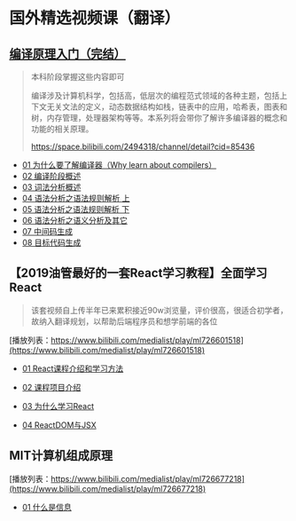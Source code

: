 # 国外精选视频课（翻译）

## [编译原理入门（完结）](https://space.bilibili.com/2494318/channel/detail?cid=85436)
>本科阶段掌握这些内容即可
>
>编译涉及计算机科学，包括高，低层次的编程范式领域的各种主题，包括上下文无关文法的定义，动态数据结构如栈，链表中的应用，哈希表，图表和树，内存管理，处理器架构等等。本系列将会带你了解许多编译器的概念和功能的相关原理。
>
>https://space.bilibili.com/2494318/channel/detail?cid=85436

* [01 为什么要了解编译器（Why learn about compilers）](https://www.bilibili.com/video/av65512165)
* [02 编译阶段概述](https://www.bilibili.com/video/av65673080)
* [03 词法分析概述](https://www.bilibili.com/video/av66088947)
* [04 语法分析之语法规则解析 上](https://www.bilibili.com/video/av66411345)
* [05 语法分析之语法规则解析 下](https://www.bilibili.com/video/av67118584)
* [06 语法分析之语义分析及其它](https://www.bilibili.com/video/av67317614)
* [07 中间码生成](https://www.bilibili.com/video/av67868655)
* [08 目标代码生成](https://www.bilibili.com/video/av68024557)

## 【2019油管最好的一套React学习教程】全面学习React

>该套视频自上传半年已来累积接近90w浏览量，评价很高，很适合初学者，故纳入翻译规划，以帮助后端程序员和想学前端的各位

[播放列表：https://www.bilibili.com/medialist/play/ml726601518](https://www.bilibili.com/medialist/play/ml726601518)

* [01 React课程介绍和学习方法](https://www.bilibili.com/video/av66514372)

* [02 课程项目介绍](https://www.bilibili.com/video/av66952885)

* [03 为什么学习React](https://www.bilibili.com/video/av66953152)

* [04 ReactDOM与JSX](https://www.bilibili.com/video/av67112459)



## MIT计算机组成原理

[播放列表：https://www.bilibili.com/medialist/play/ml726677218](https://www.bilibili.com/medialist/play/ml726677218)

* [01 什么是信息](https://www.bilibili.com/video/av67658380)


